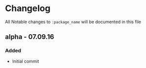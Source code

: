 # Changelog

All Notable changes to `:package_name` will be documented in this file

## alpha - 07.09.16

### Added
- Initial commit
